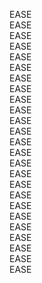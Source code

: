 EASE   
EASE   
EASE   
EASE   
EASE   
EASE   
EASE   
EASE   
EASE   
EASE   
EASE   
EASE   
EASE   
EASE   
EASE   
EASE   
EASE   
EASE   
EASE   
EASE   
EASE   
EASE   
EASE   
EASE   
EASE